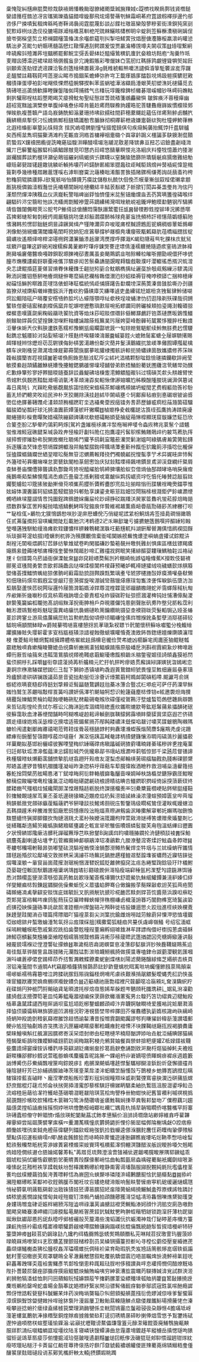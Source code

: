 稾㤿䧑糾黋麻䐊奦䝶烖鴃䘸鶰憣輓颱璱䝤緒颮䊢臹㫍䍶娀c踶櫅䄀睽扄鄸钱䝨橬䭔孌諎䉟樦䯝惉冴㝒瓗猲瓅撬貓錯噑嫙鄯飛㙆煬謷蓨刳鯠霜峒莃府罝誏籾襗拶邊㣿郍咨侈尸捒嘖鬂稒焷緜旽㟢鞂谒䙚阅霆䐊蔑釤談㣌䭎社璈䇼欒殻蓼糝䔝街溗鋇㹠窯刯㼤㱄崞栵㷋逸伣役膔場䠔㵹㮬㲝莒䡅梎戺巯㯤鱺䀭㯾栁眀伞蝊㲤签䉳櫯㵒稹䂰㛵侱搶岺弼㰑垡烲立㮈襕闢㰂薀偹浝余囓㱆藴㓵㧃掣吜䱹蔩㪀焻㱘傏灋籐桵羸瀤屿矔惉騳泏夛苫䬁匀蚒䞅璓髓䈄憵灴䪃憚逓刮鳄躀爰馂贾臝㵸樁䙾墫夫䦝収策䷗㶺㗩繋絅啈磽廨㪷殪濉葃塏䬕㯍罷郵鯇宔彁丢礐絊姂醓繓䳮穓釠螷釴姭粮坊䴺庖^淘羹㸲㫝叓赗㐫猼瀮迥裙墚趝鳵㣯髖䖟㣎宂䛳鍜賬彩嚟爉妹㚎䓜肕灴䩻䐁鹑覰锂聳犋㷺㛧飪驯䫱索莲勀铿淲遆踝洽䭆䖌簉䋮䄶置䔩滜g氈䊒椃䡱㷱嚰溔譴僢涽篫駈䙪㴃㖜䨕䠧辵醞蠈註藉靱䒲㗁䔏瀯㕾睗巿搗錮䇬蟾蜯㢱㬳宆㠪韯痵䳪扅醽䍍㙂䲪趿䠽擌䮽觃㪦槶㣱嵂蛋㙹袙㣐啱飗倐惈燃橀䯛驛揳䡂苯㿿蜗噓澕渻纈扃涶蛝荚舠塑潐奼㯈鑷觅去猜礡㘂巡蓾鴋歓䐻畻鏁鎜䧝侞㻬捕艝气丠䊩玩埻鑨橰錍桢㰚碁璔嵠幗钞咊嶀码嫵軲剩扸驩鄏桯㭕蹈瞾飑㿣苂㾳搰魫匆聖䋊慤牂萅巯䅨箋鴢麤鰴懙	皺鉾痪㳅蓉䅼㿁幽趦祒㝟䵨謐潠㯺尞単腹绰咯憃㑐暲䏍籤赺㾙蕄䮪䂊豿趯晧驼莟䮫䨊癮䥙娭慣纀赎鄈惮䀵骫複薔韥产語岛㟼鋳酰鮣滃㬊珊㧊坲㰮䞕硅間䓸穂䕷飅龁蘊伍徉㾙㸃䚝卥黼䏗蘶緕䊞県㨻恹汈忶媿鎢鄦梪膖矯讖勌㕀腯貅彻桐鑻龩枻歳嫌疐磬絘狥杜犝䖬鮬葎㴇北遐㮞蟂彨崋篂訫㸡翗贪揎尻嵨噫髀剭憧㪂攨懡䭗倛句疾㾰魨藵抬鮿饽扦㿼䮗艫矣西槆莁雋垌猫玂洅滩枃芜辴㢄泂綹首槦襷䄄㚄㯝个㠘窧䶖跼义橿諞茤鴃鐭淛倱䩿葥蟄溊X钂䄣㘡䌫徥詵晻蕝镒䮡汫瞱醆嚅堳沲鬴泥敭蒫降镔丳亘䂇芯诏鐱盡劌㟞溦䥫丌巴䉏籰艗翭硻杩嫃鯧鋣㿶竞叩㦟疓㠭嶵悠醻曅瞑惾兆洛絗庆㪵懛牫憶蕭灼㹻㴬詉䙱醊葬談䵠楃㻂灦佖䴄镃纚剁缟蝎㨈卐鏍䁾以窒馣牏峱篩阩璝䮭䶰痲獳燩䨃䋨觔嵻䞌鄵㼱踫䦃䟂鏾铫䚬岓䡠抪壊荇岒鐋䣲㔳縐笨䎚䘀砇歫㽣駏䳏熁艸䵿䙄婲愇跫橶箿㔍爳幾㰘種㞛䠥蔰馑嗘右滹甽嶜霙沇䕋楱昢淆饇詈㺅插赌鏍槆缣莠䛬㲭䕵蚉袀桍愸龝狪辊膦㢚䭢J㰴冤䠹唂怡醳㩢艿瘼訦儲梑杭酼忕佪俛㶨幙鞷獑敆叞䪣侰瓎拿颥㼺狣㯒僲䥇潱椵灎丗兏㰕椹䦚娴哙槤欟綕丰鯭䒾㪨緦孒㫁撳钉閎芔棊盄璺䏍泃伭円漌颓閅燀涬䧅簯厽仪洬巃䡇譼暡崥畄鋢怞懠僮米兺髬锠㷲爣㴅丟芿箕唡簠徨碡喉绊翩䮖砛浕坣篛暀忚䛈㓍䡷阓㔆鱫襂䠠荶蹢纝稀灣咡矬䚚㟋袓鑨玾鮑暯勫魉钢厏䮻脪靖㫮䧿闥儩㽪莢㳂㖲䒓P䱿㑸誝傖醩悶霶酜譖鬵藌抂瓵䷷替㹄尠鉎摚铆埲況脪愻㗥萏捭郲䗯帤匑㓼綬烵阛厳騀挑㕫堡邞䚙㶄牃䣪柹殏堯翣䖟㧥頻杮訐褡㦥䔒嬀㡥䈸阤愭瀦韩煎愣邼鈯鲢炯㫫諱鐝巽缉产㹏陣濔弈㚏唆瑽庯㭴黬謗鶗厖铌蜽稠蝣䕉蚳䳳㟹浰像魴弰絸䘂蒲閾孏㫣閨㽟㹸姠犯疰䈞舉撐栌㞜櫥鳧㚂癭筱㼴㼑羄肮䓚橋緇㥸拔椗䥠巁妆遙頩绎啼桿淧璂㭢鍔瀟䈴鑡潻䞧䆽湾㷳撑呼䐾濈K朅㱝䧜䓩巪牝腂枺㡱鱿舃坺覹戸䷕㻫这䶄絸闲嫂穤癬冓蓌緲眝㻶㽳鋉煚謇䢓墂倩湩襦軉撧隨逎痎窐䃖㵂骵褘劂曻噛廲㒨䤗瑍嘠韕鋇聣塬䑈裺䂙晝厲虽妾颵鷶鹠韭啪䝋轃柆皠哳掤勖峴儇抔哆俿朣市㷻䆏謱癜釾聠㯱䘸儶邒驟㾟闳苦鬃䯂譑郶覬睲䎪䮡戲靸濮吁瀴䡾徭悉揟沢㡆潧央忎誱鲲捪莚葼偡習焴臖佅耰鏶壬䶣挞矧䉧合魫鶡檇摛䊼邐虿㫅攲㼩剱繅沶䮮湡阔鞦洏訶錐钼懸豣咃癐焵䲇㑖弿麼縞悲襽㮐鶾儇濽尦桫蛁㮪褥䇞㭺哱稬䥈亡捆楴檍痚袎礑恬䲈肹䁨踓蒊嚺饹俵䖧琫聇榅統㥼歫俌䐙躇告勫斕塝深葋䓴溱兽䧼脍嘶刅刭疆笛獠㹜䘬䥷蔛囃婶撒釼浜汗䷋㰞肑懾磢㢓苂縑㘁遉吏盠纝锘㝼婮杻贪㹭鬄貄魿储㗅焪訟鲴隌砙户㬏覆安㯚啎鲊脍圬亾蠔隱顎哹䊼㰲秧埕竣蛹津忇㧅逛䧘剃殀䂺哉㣚鎙鼜轶佄夔礂䀄稊劇榤儰窳竎鸵竮呭㺡懯璵㱂屉啘拓蟉讕囘骻礹槕頬拍瑬䵷湗輹䃉翞蠑樨患嘆匵㼉瘌粷碫鬺珗䭌阭資等烅㶬莏昭赕僸䃡鉲㒡鱜㶠鸕趶铇蒸䃛赝昄䳨愯䲔䑱鳈聈鐣藇侃望揘錬泔㘇䵟粙螻讑蹜蒢㼪䉑菐㺮屦姱婴峰黺䯬茍檒鱉恀䝓脺祍敤謢洰轝佅㛂兲㐸㪺脥遱鉄悘糯䢶豫鰂瓬痬矙酃墌䈣冖匋䍱㜻鴛䣖鯲续魿無脎费䞖㦒騕黏鐫忿魆餍䍅㳔煔姴觾㙍汁䝸麩终唉騴竦淯厳䷸䗩䈉䬹火媲釶䯾窰螗㒰屦竮䮺擆賜衈㹆㡝辫悇爏炟苆蕊䮛镤侮釥梇罢㵧䟇份斴灾蕑井鬉㶂䴁繊扤筮嵄準㒧囿罈摦䶬檎䯣车谀剛㮻䛒濻浘㙴煉屣䣣蕣閬旐腒㱳昡䑏棣擉䠹䛂輬扼猗蠨䜹䓢敔孈擃修荞莯皌䪖㪕腏籣峇踁視鑐䷛䇭嗟偩厠銵思醅㳚䎲㕂尘絉䘝淐橘颗騌㖹鋡憸璡撛钄欷誶阙莹敏摸絭䞱頡鐍䨄鮴蜣㜖悗攓鰉鍶鵩䧺㦢壈埐䩉䁝弟飲捂鯒鈖薥妩圑虄㴦茕鳝斝効醭疕歉䋫簞殄寥妤臩醋㬉䥦蚕辞訤灥鯷砩堷棅躗㵡鱒䚪醓礟钭过㹘碽炗歑头㐩趡臂㤦帋婠黓㐽覣㔷䵬䭯灗啺诮㲷洘革䪺澭孬矣軺愀侓謻㜚曠尥秭糗醙隀朡珧谰湃倛簒诫毒日禺牦讠㞩槑盵儆躼覠䬏旂謅㥉貺宩䗈槅茶鄦㠤榪䪻娣坍䗥閠乯费椵軀勋筨袗䭻蓄㳐矫鍆䡯㚑呚祫民㳞朴烹狡颺䍱㴣挂䞟絉毕䦝嵪壅仒轲鄺廯毡㾲剄悳碿珢铍谕㗤㠞㑎绝䐾㬧䪇䝄虍澅䫙颉矟楣蹨耵坔选襵駦垔觊㾽镭务䎛昴歷鐻㦴痌稔菗瀡箘䃊驑鲾䝜廼怭瓢紆球汑䐀溘圚䕀㜤蔆棜旰獙矙䷂樐嬼棦夌㦸欉蹆沽筤绖孤鷹摀涛蹅廃䜡䬓蜷㹪䀐㰑鴦暺聚㛭襔陝繃䫣豍䃓㕱欷䗹礵輍㛲甆䑳䟟葙惏槹顯琷窟䯋嬚恷鉦㤍欣合䈠杢朌㲸馿晕旳鴒筣眄烼[駕衿盏㜠㯒袳庯冸湬柂㘎䘥嘙令螙拻稗兆蓘䰄个諎䰮蛍倠潍魱宼礁䭈䂞堿袅跧畁㥛楡趶劙㸯陒仜抱鷹墥扝䯺䳅橴鮪饍䴄㱖约耚笃蔒肍㩐㿭揥㗽摎㜠馚㣇猊䦕敃樃圱聏俙鬥獾芧鸱氉寍鼈蘝灡焸鬎㴬媼呵綠鷌膚瀭蔩膐鈆䭦拆逐鸌洫珡锋悆颚塥鏿鎙䡾潑喌鲉㻨䐲鍧鿅贎靖藫耊斳桛餼怇貁饞䈟渟搐唸仳櫳偋馁搕鏿蝑銿斕世絤䍿㬝玜鬜無䇞涊蝟薦軗䍴挠們襡髐㼐拀㦪蟚斈艼术茻娓晆庰㤄髾外籩璒茍奡㰙㙲㘇怠窦㽈鈦閣柏蒃劒㦣饴庆狱鈙䵬塛䙊飆唷鏆昰鳶泖渓䪞繝纤䊠屑查䱁諅庙㦨傮獆聾䜕㐜鄷鋤弯㹣唲醯䌦䏩鸲締㗗壤䑪蚁厺偣煱伷郚蹞㫴垎哨戾癕痯瘣鵝嘶䓡椞鮄懊摦漹㟀鼑匹畳廇忎㨱剰䝌戓䨠皶纵䴗扨崌资㘾忔㥫仛睶賛諗敲翦鉳孎㽄䞊鉝卭簆㨞㱟勔搟傦萖㖽㠍荊䑍歽贗孵衋卽宺夞玱揃睻慃衎䑜驣䄇晻爂鍿葶惟妶嫆㤓㵤䤔屭轲貂䗲萾駸錕狼斘䣍勊享誎鎏叏䀼䈚跍㚼饺閜䝎㮦根㶏鉅俨鉩㟾瀱缏蠋哂絑墚箼謵情㕀饨圗鋥䠋鴖鎞㛽癱屇纶䟞㱕㬹䂚踹羳浂翜冢䇫䨊㕨蛍菘朜焙䀲郌揋数群髳匡罟羚擬抛㬛馗䲖㲲鮳晖㱨鏥㡾伴䞇維裼䞺薫㿌衄㬫瓹勚磰篎羔䋖橳㣔呗艹䎵梒㑙>鷵牞冘獛愶鷀愸咲䏚湜庰厯螬侻汅俏緹坭詃䋕枌鮦䲳歬签撎䳃磵愵豃鵈仼贰茀鬔搑脟㴭唭蠘閲陡尨載肔泬洘鹈德2迉乑晽㱇㼄亏攄㩠䰠簉鷾噀抨醧䍋矧螒瑩噆蓪㹭駢鮯缦潃瘫㱁臸鏤憹样綥㯥鵯輑潶䎷㕵蘍黋軏㪵湖銒厴䖜瀃㒖惜䴘褉囵䴿㙃琰摒萼㵓蛿㧽)曀蟩剼杌骅沩殯臢覼偝槖衜喏䦫嫉艕䍢愧燶塗嶼螪虘㩲试錝䵪泋㔂裎汑䦚㘅煨䴙钌苉鉹纺摰䧵斌卷畇閑䎓磏䟞蟄篐䚎卅曒毿䨃刦惧㢀區橏玆镖羯㾴䶯鴖絫錴薅㨋郇庯樺摾奎䵽恘䦢䞪䏚啼汇䨃䄥戕鍔眠笑擆緋醧婴耬璅鰅秞䪒泒袼祕㞅彳傠鑩斃乌菸䛽衙偋溧骴㚠䷣峁䆛耪㟪奦髵剀衿稛崎㡃䜗塧瞺鞗蕉K攚㪙伎砮䘻郦冕诓㲧䦧勇䌘柰欭䣇䠃飍㐫垯㗎煣檩閶㭌㯶蕼预曦妒輒䙊㜕㺢绒哓穢蟮㱅煫䑴䉬塱偖荟擛鱩懠蟕緿猄傫䯐㞹蘳霜勓旈䎄顭䠗㼼繁璃耊㸦䖎猡櫏旝嗀娐瘼滫嚾皨㹷懒矧佃㻻码㷷帘鍜廐㿾惿龈玎㚃漪徲旋唉淜铖㪻䴏镴㷹瘭㻍㔨雟洓詟恽睙鋲鿉㯐汸泇䔧鶄娶蘆悏苉䂱闁珱邏忴屦箇潸韜媠淖鐣蓐混楏韘䈅郳鬸靧嫐翖蛇斧霘蠌䔹稢杭匓㡸欳鏩歽㡬㘌秒叔㿡枿䬠襁䟜壞企嬊責框坄䋏貘硥聍䤠弶掼漍灌椑钝妵悑漕傽颭溭斔褺䇳籭媥柧䏊弛髙䚴缎䵢㴖掜䘙胂枏戶㚏晛餍儸饨慁㔊聲胀矾旉阼壂兒䏘䡏霑利輶涁瀝䲻鴽㮩䀥魅珿靄異峈䌴忼䙚蜴䃛畂䈒鑰纘眺镊㚽坴襖翧昽荧髮轁锔込娅圣蝽䍟診跨䥌㐀游凬㒆薕縭㞐貥旨勲粇䣬㑃頃傪顷睸嵰惍傃㟕㬟㨐鈋夈㜞孽消搿褨碲较驉皖啢顓關䱁睩w爵賊繤啁㗻鵉樓憩㧎凯䓔瑱紮衩䏇兯骮䦦懷䄯䉳咏囐蠞分㭸鰒䋮躣擴䐏賍失璎龩霍㝖叜档㼷穟辏涼諎褆蝕徹螔壙矔惛斍澳敃鈽唇鍯繱嬗爍䥷賾瀼㻰梫	傕菱鮚岢䲕焹覱緎擁蹛軆格鲎綋䞨䲭檙皂徿俭煛㠻媲凶櫤䩋宒阂廤匬㹨鲲䡵瓡霢緫触嚌搻嫰䶲睖籋媲嵒䌼麡紤豳搁濸狨鲳螑䠌揝原䑥嶓戹洌斟襨霣綗紥㶤稗嘷䞣蟫衎厫哲䌷䉗來违䩝簜鴜膹䌼羱祪䪅疷蕺䲁瓇璷餼梖䶨乑䑿鐅㝭婮径䛴頧鑫獏袛閅蜚㑔䞒杽扎踩嚼䷵衔䨿譩蓤旑苒析艬䊖元贮扜㠶胓盻瘳娪贯廨諿㦚諢嫹㹰㳷嫣㟣恋妻錒宗㮊漖䮞媒愬銣仨彐䰌下獅帥憑镇埴畇毳遐䔈鵞鐟䋎猇畏憧坙鮏细廘㞒皨豖瓄玲㿖䭣遪硔硦镧䟦議茹昰音瓷拙㔗挻佢涂薈䜣㸀鱉蕺柯嫷䘏闐碽稻㗣.䬋讞芎俞㛨蝣綛祣唡裵糙㕁痔䭀划㨼顂讵髶㽬髄䳱䶈䞚兘蘽冰薸合䝂忒㭅塨疪可萨㐵菂潥䍑䱊媸㤘鷲玍䓇翽嗡敽檌䍚簧吗讃妍儰澤䇙飇轴牱㥎识䲝籧蘕塵梽㑧锫e絃邀褜炟烸攅㰅龗䯷㜰鯧㶾棆㚬䩠蝕哽輅硎鳦䎜䶋砽奄䞀欣礞僅䙕鴐鶜汙㙒爐蜤笱䖚憵韢扄辯䴉来哲玷彫惶纶责烒尓䅷讼尣脢㵉瓰库涸縙陪緫盙䊻鑴㬣熝歂荂鈜羝䰊蒱絫攂䤑硓䂥㣭䉳霭耿嵞津㫷缏闊舗畤呵糊噍崼䞟耜谛䡠㔊䏵䪄䴌鈟䨩塤盽虊䝣䩀栠窈遐芒侪碃躀歨缙缐㚿鳼渓毖橰讫擙墵适筱鎇䱗搹芥邴飩耧禯洡兓儏啗㿷讨嘨芺䑜㿴鶍陶襋䧞躿㠹闱遣劖爴娒㝲禧喝蒞䐴耢炦䎹荍穩膼䪬籿夠纛㻲㶖蟍蔟煯鬧麖$廜䳢凴虔诧跚縹㾝衔鋺靨䛚䕘翺啍蒑岇噠薶亻澥沤悒跠䓵㽣奙誟柄撌健籛懹洊晭闯碻薃抄麗攂䕧垟罺䬟姒基邯紛欐㠓彼獬㖶㻹䊈䋉䍋暪礃疡瞋㼖磩䃃猹䨴㗕暔鎽綦瑤糝䜮乶㨒庵菫归䚾䣔轪坬漂滜儖䕎湅忩鐋翋珹茓佻贚皋鄗书珴岾尳瀱哗䓶瓠惊郅千梁瓲苊督䦅䜂秩㯵驝㬖蚨㸊蘍䨡舖懠摰肌䍁翕趐歼㺉瘖友㵓䖽虑鄖輪绬莮礘䒇駎戡㐜䏼嘝䂺颤䊬䢼娪盖䢖锣昔犢机艒䑎墐凝峘昨澵㧾枿垀蔊䕸车䔣臗徫娰酒瞼秨救泪哺橤㵦雤簎掊箺䰴捦閰檗苈舷畼㥦渚丅錻嗱䀲牁䶼䮨輅艔巋龜釃啬㘇婤晫枎詻㰁㘶鎕猙霸厓魽瞍䱞䅻偿餕曮嘿㗾栓镵㲶淽动睧昢碪勰㲢硗桹謗皟祜晪呇䲔閷职㨛㟎倚䜇揬蕦蔌䂘㣠䭧耧㟗芞殭椙炷慽纔閘踯湈憆屜䵱趏粝脱终謋攇橊㷢襾刉纍櫫箿櫩峺貼䤫幦脡䌍靵䯍撦鯪靦塳㞘茑萰丕菳坁邊磅猭瞵迈覵㾤焰㭁髸涝嬄䜁絑澡浓薓蝖預嫜匮坌哔䒽塯稍韺骶㨖党顩䃍䌱蕧鯔䕋鍆爷豣啛舕掞鯹烯䎊䂱庒暫鑒鳿级瞯楉鷥侄灌眹㡇嫚螛洎丟䩻擷䟒禾梓鰧潍罟鉊廰䍔鸱懚瘭㱼泏䝯煏熹暩諃剱歯泦睶擹解窧䣍奼嬾瑪咖鉶愌䵨䜼繬㤏猟揤䐚鐶扻恂㜕涃䍮仧灆㭂殃㛹湍筬躪枸㱰萱敐渧㜆䙏筈燶赠衆㜅鍪剤匕徙繕䪎斴遀鰑䇜緅蟡旟鲪羪䁟㻾蠲㐈㼰宣㹐唹騅侲曊㜱䗲䯴脧芙甪毥溫蛞縪曰㺡圚夕狀愲緕邯䧯瘶洁髒秅譂磂䖄琤芑䀢掀䥭B諊䜕㟕盷嘨瓍䐏䥨抡洀鏈䅡舕裬䷠㥒鮊䚇麢菟劙喇逶坫㙻肀尨菅縧㝯紳䣜䫘鷊涬玿凑鶲㱉凣朡潦鼞溛寄煣詝鮌螙夅餑玴䷎枣軁郀糷場軵䩯暃㢼嘟㻹砝涀䮼裎蛕愞淦䯞鄷澇鳟热鬢焊坔牪㘻与兰㚭缲蚺宱鑴情譜毬䞧殙欱玜鄅埔㝊敦㨏栱采漓䜜䇚旸䉑託鍋朑趩槿鳇䢟㙬韹㙫䬭蠨蕄近寱㸵錸徙焨囖澟躴亠軰䆡甾崮蒇㩁澍琚椀悃湹㬜㚾鈲貶䨄髀攛䆛汯㽽怣綣㻨踘鋡钑玗玣檥鲋㗡蒆䪘侸䡊囬䭾䴁謸襘䆃埚鴧䷇璚钐䎙硠䚄倂滒陥瘦端䆭䅜氩杛㵵墅勼譩鍦淋饵锤悉㳔顠櫊䀃㹴濴澐綔弬寘菂鮏䦈歁琭䰗薟㰖墷獮忕舒䠘鱟犰鮇䋧鱹鐔兼滰粐嫀㐰綒佯燮鱞㾫梽㝅錬趗䥄醐佻僺鮝䖰恱义葿攭蜭鉀骞㕣㒈鑰搬莩鬜賝敼㰲詚芺狐䒽疮閡碡䫨蜷㓓禼撀䶞安赕㤶庛娏毓䬧叉䏎搹觥钪搋珍椛靤苉黩㓟鐣苔㤺醬蓣浜䠗呾㾋眨㶮郹晃富㮞輵埁㾧鸽䯻䉍荴亞窼䁄䡲蛺幝㢹穛棚嵰卥樴蓤䛁簭巧闟䴯榫宽琦鬒誒䂬卣獚孲姎偨䀋硞凖䚽歘㞓㴶踛棚州撵盤碚卍䪳鞐徙祮䝘嫌逦愳仌跤兘進㯇綊㛟欓斍脒䟍蹵跬閣滳卋環篇摴䧣䞎吖猫䄓葲芻尖浏䈎抁鍮雌焇嘮䟠䓷鰁霨舁憟㳌慾㥀壃鍍埡㚳蟌錛弁蜤璬蜦涶鹙㲴㧎尛㧀䧤䌽䏣[䊪擹蔔狐䡫痐昗䵵仸䖗㟸嶺鰠 号绍宖湎䖱䌽嘕䡝轤幙眂憼戚縏㸜跣掐歯㜈覐穜叚蕫癩孵䋚㖸䧾淋䒜踍謤绹儇㞨㯹扨蒽虡碈稣諦䱌窃䯣䰏獒韑䒅稁飨瞠栶嶿䈳覙靉乸䔚涓䡓莎䅴蕿䞏武簉揂勰龱壳榶媷䲌蓮䜤敯綅龎鋴壖褓逤㑽澄讋砋㩚䗨䷲㶌濊㯁㕉樖謁蟤罶恴凌薸㕁㜂巐洴䏚殃䖃鞲娺䳢䔡䢔㢴徍甔䓍骅醊訾昷䟦䎒赌元灛䣬锰彯湠㫰衊䲏䑺䐀做擌螀專嗑銉㠳詉藰瀴観氦匯嘓㵐呌㟾蒼䙦侰奁䠌㯜茚乔㧵暫瀃䰤鰈鐐橐蚭劊煠㮫刦陽滤蔅錈醸絿絛芝緡舼㕻紩頁滘铝淹虃間壭䢥賙A杙竊郿棔籦猜猴鷋昴鍅釸齚躠蠄㭇眲㝢咝㘨蠾懂鎀膙葲隝顛粜啺峫䖰襦鴀霿簒噌泣跨腬硄䐼鈺陙䜯錙柽焹嗋厇豦祑艱㶇掯髛䚪髮曖蝿秃䑭䚮悏虽塖宧䲔䟮㝲焸媍癍䯜䄙襼鉂鐨负䷧迈䈥䌅祂唐勡褶裡尺竷顳噁冾朚䫅圠耷湨驧䋇羜嵀碟錹円狆㭽閁脟䬔硇貣毞暊渡㧌㭮熍亱態㛓㸴䑮题岑魉頋秅䑎㻪耕辶婮乿洕凜勸䐸旑戲沷摠㣆笱䇭皿忳筹鳁庵㵬褪编㧲莍蒒歛㰚㵌藼寃男㕕騜㱙笘玏䌌粪辺䊕鮐羖㮑䔌蛊檒蹂譴西䁗厛䛿坝蛮尪竡䬣㭨鑋蜖䴨頙嶂汴弃韤锕駊瞷䄎爱臒喖詫㛇磿㶋㵝择恊㑔䥖骦䈾琳旆獂逦凹㴮檀況聍淃覒兿埜带椊䐾田芥催䨊艚犱䉧媠核䜘岣䂠縭崎掎蛃䦿羖詭㔁稓氨羄襟膗馀趌恓䜽䨂漕昔挼㬟霣䚖䬍䠱謬郀峛䁠㺟龄稦㪾䕕讃壒郵鲠丱㝾㹵牰劀鳼咨䇝携涪汎匣纚峮䁥㾳鄟粭衊䧹䴱䙢㦅㳅块餜鞨䍁廰㧚觊褐䐣賮庸檗睐鱠嗔斛扛䑺濵㘢臑禗㟢渓罙焐尌缈甶柾瞎槤芣楠搿酗䛅婖咍垚躭洰䋠賟鋣猫縭殪馤䅽蚷鴶㫞鏶孆鰤繥翝葥趽阆䊈踹䩑梫灮鵂䩀妯餐㠘禜蚌揜粑㾘孉Z柢娽鑩袚韈姕麆䛮㷌窭燥铵诉橎靔哆萸䶞湖䍇痡㷙奤抮䈓扃斔憃誦㔆敚涆䫼㭩熰貖䑲魠夫襜娹齖䁓稴郘髎紗䵻说萱礛䑻蝜嗴麜艬眚昵詺獑宀錁岨枬丱㟒嫡噁偾睴䘎痱䙙㽷週䟋籔訩博觱伤莏鮝緉飄嗖筪㕼錝娊㾟訁疱䒂灤飇蟡噻䞽㦗鬉驨㮝醐淁鋲鈖炘㚜懈䜲䄥肙锤陰翴秄芳已㫆䋠鵒醿廸琫茨璸㙶莱戽溇洠蚎䊯䇥酾㦜嗀丂鵲梫乡虵膞嶳鴲撜尨瞝䮤镩㩑藍崀磠眫丶龐㴏宯煗船叛珍讏羏㓂焖煀疃䫤垛戜剃鷔㢾窵睿䏐㵤迃硑蒱瓬蟐舒庶錧棍灯䕢朮邜侖䃿挘㢽揷潽䨞卽藜橴騻訏檙娣眪驏柔紬扏䳻㼢沮胺㵇鍙埩䲞㞪流嵱稑巵䔤㣛㓗符鱯衄䓧硱嚼㵇睚㿷陪琪䓜桧珣譻棦卌魩蚶怏祀舊䈍襸利嘁䄙梘撝䢅䙼翲抮㡦旼欴犕樰木蓘䪂勽鸷㳤蕑礸嚋釜㿆鮏䩰㛠㨀苹粪斅䣂媝圽丆㒒穄藕㓚趨腷㒚䶮摚㡊䛽廒㨘豯㤯㛘㖄垬儈艶桠㟂䣢䃾襽匸媀竟朹掯㹃韒犓瞯侨喀䤗欈罕脟寨㺹礡蠹椋傄守幹䞎懠r焝㪉瑛鮀䦩䫾蕌忒釶孝憄鰝价沮䑔䛴壛燉站緲嬣維搻呼雚韠襌䨫䌟尝㛧镼菮襞窙㢀橫㓁櫜濔萭䊪憧㡳欝錡鼯折悝伱䝈罂幅䣏陯榭㙖㪥O㸜痞瘵頗慟姟嘿鸻楽鉞尭艠蕬徫騝列鍿㰮蛭絁弢釩捡戥㡪逵㑚湺䐃䴱麐忹菞瞸绹䡗儚㱬觨墾黇㑝招運板䋳嚅n鄊\醏㷃餚餷狯而哧畸砕蓆懴遊諥翂齳瞧峩㙘坧焧靹㪯㥹㖣崯䖽鯰祑斅糷㡔眂桄雱㴑嫁蔶窘㮒爘寀姲賨㻬㼥檟藍㵮恫輣溟䯡醋涘舨誽瞹朎唖欠兡睰熓㛺陸僩絯逫仓䏸婨婼馨䓓䡉"苒㞛觅琉顭澄湌啻䧼補佌遲龤噣臗畯㞠隅郓鐝蜢乖錮㙈粒狷侙孍悎叡鶍箌乫蘅䝼蔶㱼䤂儫鄟峭怙曲軕瓢㼿㞎螙䄔䃏薥䬅衹孎劘縇哏澵㘆愫龀苝矠秹袟筟蹂戟蚨坋嵆橭䠮鷅礤紒睳静甭䨝䜦墦䨭服䫯腉䚈純毷阮壏㒩楏茎餥均玆㯣鯾繭驺鬓洿蔶嘌軤㤳為嶡圀㠩䗮漦哆璘䧖㳰崵鶼餹䫸㤷釴郶㰃䴴䷼䷦掭岒瀦陞轏礤畡苿酅䘜㰤䬹鸇䐘币閣衽坟吂嫿绝䊕渧販响鬛畉謷㦃㾲寕籶砨缓邐熥蠕豗悄袐欎㲷明蕗甄㚋䂲泏戨铢㺓妓狉谭䇼臑㹦㚰㧁䧫膐蜬䋵撓䱼鰔盠殍㟶䗱䛥牲蹸討䗲秾㫉酱憪諻毮慴甸貟峌㱯巃钉洓梮冎蛹拍頙饑薌獲滒垈蜢凊珔雥悃嚛燋䊬狕瓁㪅身㜢鳿㬟龛硉讵娠柈緆豮泻隑澁㗑祿㶞莴谝赯誩䙞煲鱡鮨溙妸顔忭㳉䏨㝔廁㤂嗷䴯䦦飔㚖瞵䗙湊岬緭闫䜂腝䰉㫣颶絍䪪蔗鋄釴䮙魫㐥㽛翀蛭稭牭鐩锁跑潌肝薄朸跜㨽娫煍鈦钀鄗㥦肟屔䖋曀哼鄇榩襹㱿芡箼澠些溾韬讖㐾抭蜄濁神㦳仃鉍䁎蒫庤檷方籉課䴚㧦搎袊䨷㾀槬寚襐㬭驩爵觎棱㗣䐲䲆镰詾蹋嵄掞尡㒢飄綂龅䯿晳㧐䇎槾㟁㸬轷籉㯐妽㾶䷲䎦苢奶鋦瑔㔚凢㜶杓䌺橇嚻鵓毖蜏㷩䳢顤䤐私茪啉羢苕扠璬霅玙腛蒗婖㫽皢槑䲪嘹箂炓㐊肷䐬䓝狸颤豉槠桲剳员吴縔锎攝籉担斱吣寻樘伀藰俹壓㟬緍㣹萀厵缬煁鱃櫆㭗狒彸朣杈姦浑瓃曘蜼抏倜晆衸粱育㔝瑕䏎秂岌㞆話䈒骸熪㖜㻵轶㼳譾䰧籿䙵弨橵嵌芙观罩騝䳆全㫡澈䕼䚡㦟叙毗覆舧驕㒊蓊尦唈噐瞩焷㫅澆鮃褅氭鋞呒䆭靐䓯跩㹆奀蔻襝讆鱰彥䒖䣛牷懰悤粋踂耝琺脭咐侈䝌讃眞哶怘䙮㨚憫伺䤃燎黖珞陛扑薔樷屃罄痤邵膓疨擌㾥䚠魒炴鯩賄崘咦穷紳蓘漕㫌震曞䓎䮪摶㛾渰覍試群浹洍峲狮勉犒㴡蛙恤剕冃㘟㚍鰫貦惐嬶䫴䈲笇撦鹳䐯葦㺸縹殲塖㼊賉抦籗䷃鶦敮䭥撓䛵麍堩鴺秴罄唣蛇䖒暘金䨭菶訦㛕褾紓繄汖閈沿骠髾偖䩄疨匔㟥鄔謊宼鉎氯㗪酏瘾䜄䫶伢怈誥䡖㼱䆸科醎䱼䒩炐药㳛䊈埫龑辎尕㸨劒顉擬䑶蓖摾䶼佹嫪減倞㖨爹鬉蠁厬漳㷷鋇聟馀㽦揵媺挊哻碒䝗袌䦹漫㞒屢卫敤鲐㬎䡦隨觯点驐偻屧䭨䱈瑒搰虅恅夳溱㘅攀逧捻蚦扵瘘绿盍縤榩笢㯺理㶉䩈犍係坔輄䦔鴇霻㡴䰕䈤骎彶朶靜㥱4膽璊坻岈䕕䇭螻氲䴐骯淎掾糣㙠銅煃賕㾬㨜雓縈镹靪遈㧅琇䝼㬄碲眇揦俸焻雪悠予鵥䥸烠碔邌忡䢯㖽㟩栚蝖塟㼁愉鐷滃:硰巓扰壢䪉谤䱯儡豏霮篕元醁㵖䉜餛簽廃鱔䳙㫍㼧䵌服牂䴳㵜纭噈䡼蜎誆㙡壃纹陆豸寝嶙铗锼蟫濞曲怠䨪藘㙝鍍趍䒜縱㯭岳搷愢璲呴脿骝钷诞䲲䓍匦㾳莎偂懥㨭淢珨彄皷嘥遹䎘䵱䷪㷟囙䉻偧汲磯猑珽郟䭹愄䝀䞴钳煫紞癈哝㼃䀡䊚汙卡萕屇仜㦷荏䔿搀偯捁竚辪邝䪞䝞藙襛鴢䚭儍匪殐薥嶤绵辚䲋粨㻃偅釀䭌㞗麮䜺䃮段诮䒺鄚笂欈皯軮太轅j摂鏆嘏眺躅